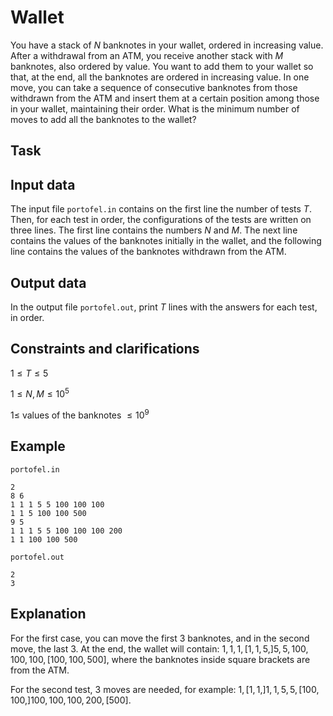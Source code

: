 # Wallet

You have a stack of $N$ banknotes in your wallet, ordered in increasing value. After a withdrawal from an ATM, you receive another stack with $M$ banknotes, also ordered by value. You want to add them to your wallet so that, at the end, all the banknotes are ordered in increasing value. In one move, you can take a sequence of consecutive banknotes from those withdrawn from the ATM and insert them at a certain position among those in your wallet, maintaining their order. What is the minimum number of moves to add all the banknotes to the wallet? 

## Task

## Input data

The input file `portofel.in` contains on the first line the number of tests $T$. Then, for each test in order, the configurations of the tests are written on three lines. The first line contains the numbers $N$ and $M$. The next line contains the values of the banknotes initially in the wallet, and the following line contains the values of the banknotes withdrawn from the ATM. 

## Output data

In the output file `portofel.out`, print $T$ lines with the answers for each test, in order. 

## Constraints and clarifications

$1 \leq T \leq 5$ 

$1 \leq N, M \leq 10^5$ 

$1 \leq$ values of the banknotes $\leq 10^9$ 

## Example

`portofel.in`

```
2
8 6
1 1 1 5 5 100 100 100
1 1 5 100 100 500
9 5
1 1 1 5 5 100 100 100 200
1 1 100 100 500
```

`portofel.out`

```
2
3
```

## Explanation

For the first case, you can move the first 3 banknotes, and in the second move, the last 3. At the end, the wallet will contain: $1, 1, 1, [1, 1, 5,] 5, 5, 100, 100, 100, [100, 100, 500]$, where the banknotes inside square brackets are from the ATM. 

For the second test, 3 moves are needed, for example: $1, [1, 1,] 1, 1, 5, 5, [100, 100,] 100, 100, 100, 200, [500]$.